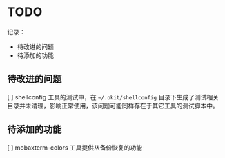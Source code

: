 # TODO

记录：
- 待改进的问题
- 待添加的功能

## 待改进的问题

[ ] shellconfig 工具的测试中，在 `~/.okit/shellconfig` 目录下生成了测试相关目录并未清理，影响正常使用，该问题可能同样存在于其它工具的测试脚本中。

## 待添加的功能

[ ] mobaxterm-colors 工具提供从备份恢复的功能
